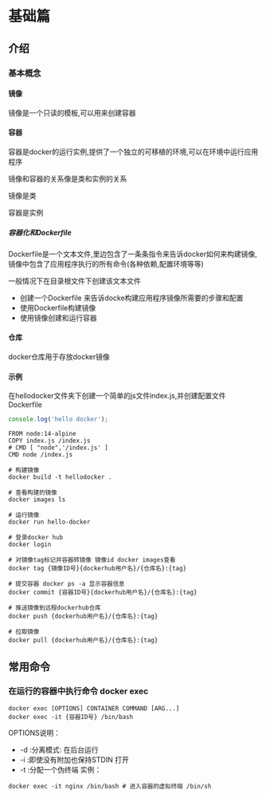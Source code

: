# 基础篇

## 介绍
### 基本概念
#### 镜像
镜像是一个只读的模板,可以用来创建容器

#### 容器
容器是docker的运行实例,提供了一个独立的可移植的环境,可以在环境中运行应用程序

镜像和容器的关系像是类和实例的关系

镜像是类

容器是实例

##### 容器化和Dockerfile

Dockerfile是一个文本文件,里边包含了一条条指令来告诉docker如何来构建镜像,镜像中包含了应用程序执行的所有命令(各种依赖,配置环境等等)

一般情况下在目录根文件下创建该文本文件

- 创建一个Dockerfile 来告诉docke构建应用程序镜像所需要的步骤和配置
- 使用Dockerfile构建镜像
- 使用镜像创建和运行容器



#### 仓库
docker仓库用于存放docker镜像


#### 示例

在hellodocker文件夹下创建一个简单的js文件index.js,并创建配置文件Dockerfile

```js
console.log('hello docker');
```

```docker
FROM node:14-alpine
COPY index.js /index.js
# CMD [ "node",'/index.js' ]
CMD node /index.js
```

``` shell
# 构建镜像
docker build -t hellodocker .
```

```shell
# 查看构建的镜像
docker images ls
```

```shell
# 运行镜像
docker run hello-docker
```

```shell
# 登录docker hub
docker login
```

```shell
# 对镜像tag标记并容器转镜像 镜像id docker images查看
docker tag {镜像ID号}{dockerhub用户名}/{仓库名}:{tag}
```

```shell
# 提交容器 docker ps -a 显示容器信息
docker commit {容器ID号}{dockerhub用户名}/{仓库名}:{tag}
```

```shell
# 推送镜像到远程dockerhub仓库
docker push {dockerhub用户名}/{仓库名}:{tag}
```

```shell
# 拉取镜像
docker pull {dockerhub用户名}/{仓库名}:{tag}
```


## 常用命令

### 在运行的容器中执行命令 docker exec
```shell
docker exec [OPTIONS] CONTAINER COMMAND [ARG...]
docker exec -it {容器ID号} /bin/bash
```
OPTIONS说明：
- -d :分离模式: 在后台运行
- -i :即使没有附加也保持STDIN 打开
- -t :分配一个伪终端
实例：
```shell
docker exec -it nginx /bin/bash # 进入容器的虚拟终端 /bin/sh
```